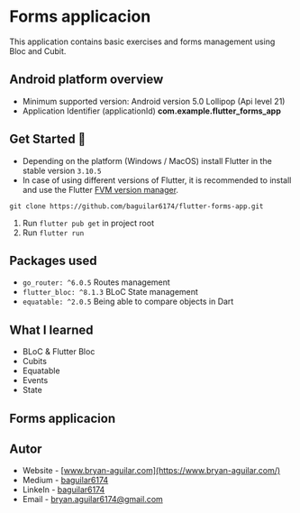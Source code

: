 # Forms applicacion
This application contains basic exercises and forms management using Bloc and Cubit.

## Android platform overview

- Minimum supported version: Android version 5.0 Lollipop (Api level 21)
- Application Identifier (applicationId) **com.example.flutter_forms_app**

## Get Started 🚀

- Depending on the platform (Windows / MacOS) install Flutter in the stable version `3.10.5`
- In case of using different versions of Flutter, it is recommended to install and use the Flutter [FVM version manager](https://fvm.app/).

```
git clone https://github.com/baguilar6174/flutter-forms-app.git
```

1. Run `flutter pub get` in project root
2. Run `flutter run`

## Packages used

* `go_router: ^6.0.5` Routes management
* `flutter_bloc: ^8.1.3` BLoC State management
* `equatable: ^2.0.5` Being able to compare objects in Dart

## What I learned

- BLoC & Flutter Bloc
- Cubits
- Equatable
- Events
- State

## Forms applicacion


## Autor

- Website - [www.bryan-aguilar.com](https://www.bryan-aguilar.com/)
- Medium - [baguilar6174](https://baguilar6174.medium.com/)
- LinkeIn - [baguilar6174](https://www.linkedin.com/in/baguilar6174)
- Email - [bryan.aguilar6174@gmail.com](mailto:bryan.aguilar6174@gmail.com)